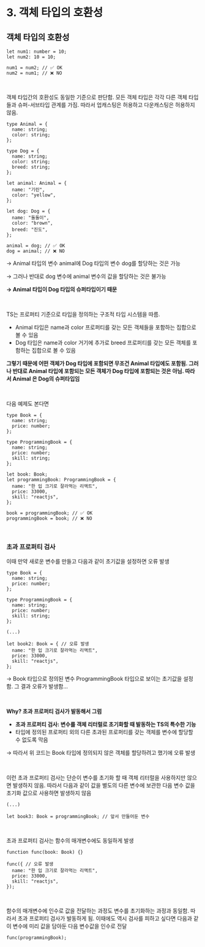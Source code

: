 # 3. 객체 타입의 호환성

## 객체 타입의 호환성


```tsx
let num1: number = 10;
let num2: 10 = 10;

num1 = num2; // ✅ OK
num2 = num1; // ❌ NO
```

<br>

객체 타입간의 호환성도 동일한 기준으로 판단함. 모든 객체 타입은 각각 다른 객체 타입들과 슈퍼-서브타입 관계를 가짐. 따라서 업캐스팅은 허용하고 다운캐스팅은 허용하지 않음.

```tsx
type Animal = {
  name: string;
  color: string;
};

type Dog = {
  name: string;
  color: string;
  breed: string;
};

let animal: Animal = {
  name: "기린",
  color: "yellow",
};

let dog: Dog = {
  name: "돌돌이",
  color: "brown",
  breed: "진도",
};

animal = dog; // ✅ OK
dog = animal; // ❌ NO
```

→ Animal 타입의 변수 animal에 Dog 타입의 변수 dog를 할당하는 것은 가능

→ 그러나 반대로 dog 변수에 animal 변수의 값을 할당하는 것은 불가능

**→ Animal 타입이 Dog 타입의 슈퍼타입이기 때문**

<br>

TS는 프로퍼티 기준으로 타입을 정의하는 구조적 타입 시스템을 따름.

- Animal 타입은 name과 color 프로퍼티를 갖는 모든 객체들을 포함하는 집합으로 볼 수 있음
- Dog 타입은 name과 color 거기에 추가로 breed 프로퍼티를 갖는 모든 객체를 포함하는 집합으로 볼 수 있음

**그렇기 때문에 어떤 객체가 Dog 타입에 포함되면 무조건 Animal 타입에도 포함됨. 그러나 반대로 Animal 타입에 포함되는 모든 객체가 Dog 타입에 포함되는 것은 아님. 따라서 Animal 은 Dog의 슈퍼타입임**

<br>

다음 예제도 본다면

```tsx
type Book = {
  name: string;
  price: number;
};

type ProgrammingBook = {
  name: string;
  price: number;
  skill: string;
};

let book: Book;
let programmingBook: ProgrammingBook = {
  name: "한 입 크기로 잘라먹는 리액트",
  price: 33000,
  skill: "reactjs",
};

book = programmingBook; // ✅ OK
programmingBook = book; // ❌ NO
```

<br>

### 초과 프로퍼티 검사

이때 만약 새로운 변수를 만들고 다음과 같이 초기값을 설정하면 오류 발생

```tsx
type Book = {
  name: string;
  price: number;
};

type ProgrammingBook = {
  name: string;
  price: number;
  skill: string;
};

(...)

let book2: Book = { // 오류 발생
  name: "한 입 크기로 잘라먹는 리액트",
  price: 33000,
  skill: "reactjs",
};
```

→ Book 타입으로 정의된 변수 ProgrammingBook 타입으로 보이는 초기값을 설정함. 그 결과 오류가 발생함…

<br>

**Why? 초과 프로퍼티 검사가 발동해서 그럼**

- **초과 프로퍼티 검사: 변수를 객체 리터럴로 초기화할 때 발동하는 TS의 특수한 기능**
- 타입에 정의된 프로퍼티 외의 다른 초과된 프로퍼티를 갖는 객체를 변수에 할당할 수 없도록 막음

→ 따라서 위 코드는 Book 타입에 정의되지 않은 객체를 할당하려고 했기에 오류 발생

<br>

이런 초과 프로퍼티 검사는 단순이 변수를 초기화 할 때 객체 리터럴을 사용하지만 않으면 발생하지 않음. 따라서 다음과 같이 값을 별도의 다른 변수에 보관한 다음 변수 값을 초기화 값으로 사용하면 발생하지 않음

```tsx
(...)

let book3: Book = programmingBook; // 앞서 만들어둔 변수
```

<br>

초과 프로퍼티 검사는 함수의 매개변수에도 동일하게 발생

```tsx
function func(book: Book) {}

func({ // 오류 발생
  name: "한 입 크기로 잘라먹는 리액트",
  price: 33000,
  skill: "reactjs",
});
```

<br>

함수의 매개변수에 인수로 값을 전달하는 과정도 변수를 초기화하는 과정과 동일함. 따라서 초과 프로퍼티 검사가 발동하게 됨. 이때에도 역시 검사를 피하고 싶다면 다음과 같이 변수에 미리 값을 담아둔 다음 변수값을 인수로 전달

```tsx
func(programmingBook);
```
